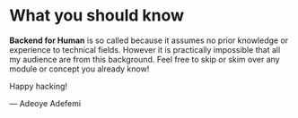 # What you should know

**Backend for Human** is so called because it assumes no prior knowledge or
experience to technical fields. However it is practically impossible that all my
audience are from this background. Feel free to skip or skim over any module or
concept you already know!

Happy hacking!

— Adeoye Adefemi
